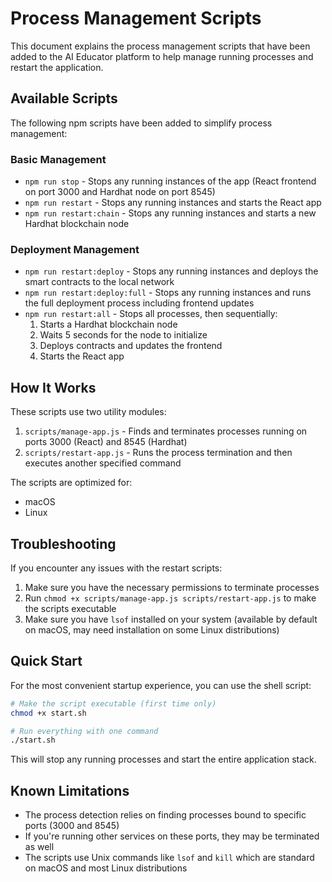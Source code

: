 # Process Management Scripts

This document explains the process management scripts that have been added to the AI Educator platform to help manage running processes and restart the application.

## Available Scripts

The following npm scripts have been added to simplify process management:

### Basic Management

- `npm run stop` - Stops any running instances of the app (React frontend on port 3000 and Hardhat node on port 8545)
- `npm run restart` - Stops any running instances and starts the React app
- `npm run restart:chain` - Stops any running instances and starts a new Hardhat blockchain node

### Deployment Management

- `npm run restart:deploy` - Stops any running instances and deploys the smart contracts to the local network
- `npm run restart:deploy:full` - Stops any running instances and runs the full deployment process including frontend updates
- `npm run restart:all` - Stops all processes, then sequentially:
  1. Starts a Hardhat blockchain node
  2. Waits 5 seconds for the node to initialize
  3. Deploys contracts and updates the frontend
  4. Starts the React app

## How It Works

These scripts use two utility modules:

1. `scripts/manage-app.js` - Finds and terminates processes running on ports 3000 (React) and 8545 (Hardhat)
2. `scripts/restart-app.js` - Runs the process termination and then executes another specified command

The scripts are optimized for:
- macOS
- Linux

## Troubleshooting

If you encounter any issues with the restart scripts:

1. Make sure you have the necessary permissions to terminate processes
2. Run `chmod +x scripts/manage-app.js scripts/restart-app.js` to make the scripts executable
3. Make sure you have `lsof` installed on your system (available by default on macOS, may need installation on some Linux distributions)

## Quick Start

For the most convenient startup experience, you can use the shell script:

```bash
# Make the script executable (first time only)
chmod +x start.sh

# Run everything with one command
./start.sh
```

This will stop any running processes and start the entire application stack.

## Known Limitations

- The process detection relies on finding processes bound to specific ports (3000 and 8545)
- If you're running other services on these ports, they may be terminated as well
- The scripts use Unix commands like `lsof` and `kill` which are standard on macOS and most Linux distributions 